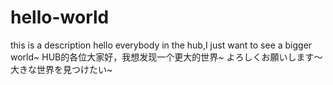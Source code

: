 # hello-world
this is a description
hello everybody in the hub,I just want to see a bigger world~
HUB的各位大家好，我想发现一个更大的世界~
よろしくお願いします～大きな世界を見つけたい~
